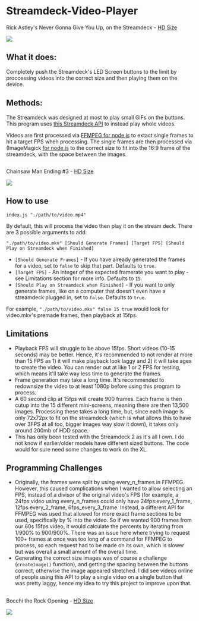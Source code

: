 # Streamdeck-Video-Player

Rick Astley's Never Gonna Give You Up, on the Streamdeck - [HD Size](https://gfycat.com/cautiousfantasticbergerpicard)

![](https://thumbs.gfycat.com/CautiousFantasticBergerpicard-size_restricted.gif)

## What it does:

Completely push the Streamdeck's LED Screen buttons to the limit by proccessing videos into the correct size and then playing them on the device.

## Methods:

The Streamdeck was designed at most to play small GIFs on the buttons. This program uses [this Streamdeck API](https://github.com/danieltian/stream-deck-api) to instead play whole videos.

Videos are first processed via [FFMPEG for node.js](https://github.com/fluent-ffmpeg/node-fluent-ffmpeg) to extact single frames to hit a target FPS when processing. The single frames are then processed via (ImageMagick [for node.js](https://www.npmjs.com/package/imagemagick) to the correct size to fit into the 16:9 frame of the streamdeck, with the space between the images.

##
Chainsaw Man Ending #3 - [HD Size](https://gfycat.com/euphoricimperfectbettong)

![](https://thumbs.gfycat.com/EuphoricImperfectBettong-size_restricted.gif)

## How to use

`index.js "./path/to/video.mp4"`

By default, this will process the video then play it on the stream deck.
There are 3 possible arguments to add:

`"./path/to/video.mkv" [Should Generate Frames] [Target FPS] [Should Play on Streamdeck when Finished]`

- `[Should Generate Frames]` - If you have already generated the frames for a video, set to `false` to skip that part. Defaults to `true`.
- `[Target FPS]` - An integer of the expected framerate you want to play - see Limitations section for more info. Defaults to `15`.
- `[Should Play on Streamdeck when Finished]` - If you want to only generate frames, like on a computer that doesn't even have a streamdeck plugged in, set to `false`. Defaults to `true`.

For example, `"./path/to/video.mkv" false 15 true` would look for video.mkv's premade frames, then playback at 15fps.

## Limitations

- Playback FPS will struggle to be above 15fps. Short videos (10-15 seconds) may be better. Hence, it's recommended to not render at more than 15 FPS as 1) it will make playback look laggy and 2) it will take ages to create the video. You can render out at like 1 or 2 FPS for testing, which means it'll take way less time to generate the frames.
- Frame generation may take a long time. It's recommended to redownsize the video to at least 1080p before using this program to process.
- A 60 second clip at 15fps will create 900 frames. Each frame is then cutup into the 15 different mini-screens, meaning there are then 13,500 images. Processing these takes a long time, but, since each image is only 72x72px to fit on the streamdeck (which is what allows this to have over 3FPS at all too, bigger images way slow it down), it takes only around 200mb of HDD space.
- This has only been tested with the Streamdeck 2 as it's all I own. I do not know if earlier/older models have different sized buttons. The code would for sure need some changes to work on the XL.

## Programming Challenges

- Originally, the frames were split by using every_n_frames in FFMPEG. However, this caused complications when I wanted to allow selecting an FPS, instead of a divisor of the original video's FPS (for example, a 24fps video using every_n_frames could only have 24fps:every_1_frame, 12fps:every_2_frame, 6fps_every_3_frame. Instead, a different API for FFMPEG was used that allowed for more exact frame sections to be used, specifically by % into the video. So if we wanted 900 frames from our 60s 15fps video, it would calculate the percents by iterating from 1/900% to 900/900%. There was an issue here where trying to request 100+ frames at once was too long of a command for FFMPEG to process, so each request had to be made on its own, which is slower but was overall a small amount of the overall time.
- Generating the correct size images was of course a challenge (`createImage()` function), and getting the spacing between the buttons correct, otherwise the image appeared stretched. I did see videos online of people using this API to play a single video on a single button that was pretty laggy, hence my idea to try this project to improve upon that.

##

Bocchi the Rock Opening - [HD Size](https://gfycat.com/qualifiedsnoopybufeo)

![](https://thumbs.gfycat.com/QualifiedSnoopyBufeo-size_restricted.gif)
